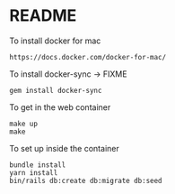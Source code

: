 # README

To install docker for mac
```
https://docs.docker.com/docker-for-mac/
```

To install docker-sync -> FIXME
```
gem install docker-sync
```

To get in the web container
```
make up
make
```

To set up inside the container
```
bundle install
yarn install
bin/rails db:create db:migrate db:seed
````

